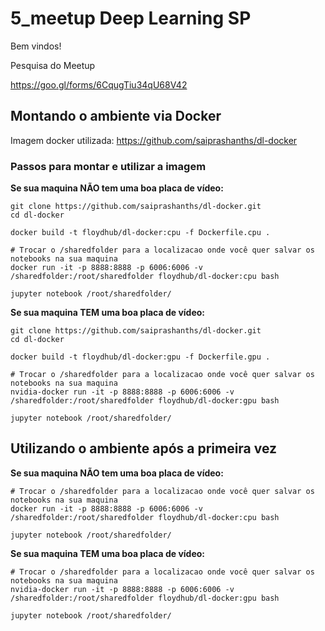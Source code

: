 # 5_meetup Deep Learning SP

Bem vindos!

Pesquisa do Meetup

https://goo.gl/forms/6CqugTiu34qU68V42


## Montando o ambiente via Docker

Imagem docker utilizada: https://github.com/saiprashanths/dl-docker

### Passos para montar e utilizar a imagem

**Se sua maquina NÃO tem uma boa placa de vídeo:**

```
git clone https://github.com/saiprashanths/dl-docker.git
cd dl-docker

docker build -t floydhub/dl-docker:cpu -f Dockerfile.cpu .

# Trocar o /sharedfolder para a localizacao onde você quer salvar os notebooks na sua maquina
docker run -it -p 8888:8888 -p 6006:6006 -v /sharedfolder:/root/sharedfolder floydhub/dl-docker:cpu bash

jupyter notebook /root/sharedfolder/
```

**Se sua maquina TEM uma boa placa de vídeo:**

```
git clone https://github.com/saiprashanths/dl-docker.git
cd dl-docker

docker build -t floydhub/dl-docker:gpu -f Dockerfile.gpu .

# Trocar o /sharedfolder para a localizacao onde você quer salvar os notebooks na sua maquina
nvidia-docker run -it -p 8888:8888 -p 6006:6006 -v /sharedfolder:/root/sharedfolder floydhub/dl-docker:gpu bash

jupyter notebook /root/sharedfolder/
```

## Utilizando o ambiente após a primeira vez


**Se sua maquina NÃO tem uma boa placa de vídeo:**

```
# Trocar o /sharedfolder para a localizacao onde você quer salvar os notebooks na sua maquina
docker run -it -p 8888:8888 -p 6006:6006 -v /sharedfolder:/root/sharedfolder floydhub/dl-docker:cpu bash

jupyter notebook /root/sharedfolder/
```

**Se sua maquina TEM uma boa placa de vídeo:**

```
# Trocar o /sharedfolder para a localizacao onde você quer salvar os notebooks na sua maquina
nvidia-docker run -it -p 8888:8888 -p 6006:6006 -v /sharedfolder:/root/sharedfolder floydhub/dl-docker:gpu bash

jupyter notebook /root/sharedfolder/
```
